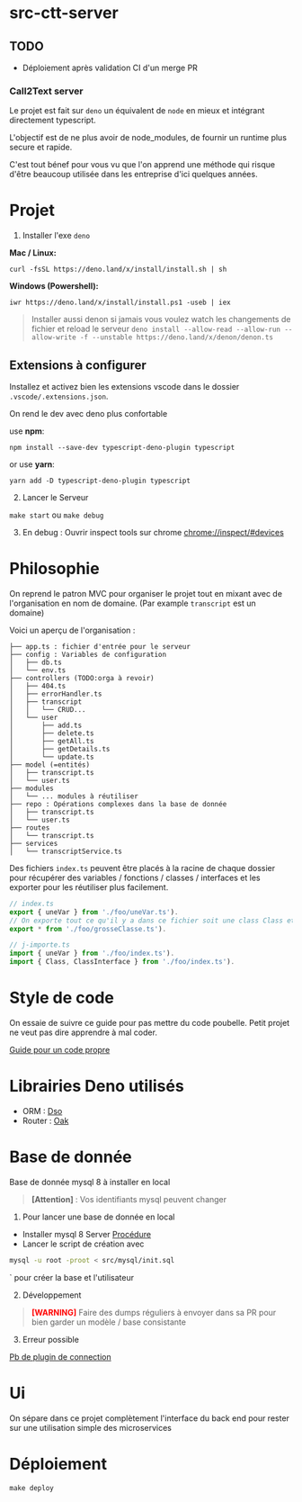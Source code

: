 # src-ctt-server

## TODO

- Déploiement après validation CI d'un merge PR

### Call2Text server

Le projet est fait sur `deno` un équivalent de `node` en mieux et intégrant directement typescript.

L'objectif est de ne plus avoir de node_modules, de fournir un runtime plus secure et rapide.

C'est tout bénef pour vous vu que l'on apprend une méthode qui risque d'être beaucoup utilisée dans les entreprise d'ici quelques années.

# Projet

1. Installer l'exe `deno`

**Mac / Linux:**

```
curl -fsSL https://deno.land/x/install/install.sh | sh
```

**Windows (Powershell):**

```
iwr https://deno.land/x/install/install.ps1 -useb | iex
```

> Installer aussi denon si jamais vous voulez watch les changements de fichier et reload le serveur
`deno install --allow-read --allow-run --allow-write -f --unstable https://deno.land/x/denon/denon.ts`

## Extensions à configurer

Installez et activez bien les extensions vscode dans le dossier `.vscode/.extensions.json`.

On rend le dev avec deno plus confortable

use **npm**:

`npm install --save-dev typescript-deno-plugin typescript`

or use **yarn**:

`yarn add -D typescript-deno-plugin typescript`

2. Lancer le Serveur

`make start` ou `make debug`

3. En debug : Ouvrir inspect tools sur chrome
   [chrome://inspect/#devices](chrome://inspect/#devices)

# Philosophie

On reprend le patron MVC pour organiser le projet tout en mixant avec de l'organisation en nom de domaine. (Par example `transcript` est un domaine)

Voici un aperçu de l'organisation :

```
├── app.ts : fichier d'entrée pour le serveur
├── config : Variables de configuration
│   ├── db.ts
│   └── env.ts
├── controllers (TODO:orga à revoir)
│   ├── 404.ts
│   ├── errorHandler.ts
│   ├── transcript
│   │   └── CRUD...
│   └── user
│       ├── add.ts
│       ├── delete.ts
│       ├── getAll.ts
│       ├── getDetails.ts
│       └── update.ts
├── model (=entités)
│   ├── transcript.ts
│   └── user.ts
├── modules
│   └── ... modules à réutiliser
├── repo : Opérations complexes dans la base de donnée
│   ├── transcript.ts
│   └── user.ts
├── routes
│   └── transcript.ts
├── services
│   └── transcriptService.ts
```

Des fichiers `index.ts` peuvent être placés à la racine de chaque dossier pour récupérer des variables / fonctions / classes / interfaces et les exporter pour les réutiliser plus facilement.

```js
// index.ts
export { uneVar } from './foo/uneVar.ts').
// On exporte tout ce qu'il y a dans ce fichier soit une class Class et une interface ClassInterface
export * from './foo/grosseClasse.ts').
```

```js
// j-importe.ts
import { uneVar } from './foo/index.ts').
import { Class, ClassInterface } from './foo/index.ts').
```

# Style de code

On essaie de suivre ce guide pour pas mettre du code poubelle. Petit projet ne veut pas dire apprendre à mal coder.

[Guide pour un code propre](https://github.com/goldbergyoni/nodebestpractices)

# Librairies Deno utilisés

- ORM : [Dso](https://github.com/manyuanrong/dso)
- Router : [Oak](https://deno.land/x/oak/)

# Base de donnée

Base de donnée mysql 8 à installer en local

> **[Attention]** : Vos identifiants mysql peuvent changer

1. Pour lancer une base de donnée en local

- Installer mysql 8 Server
  [Procédure](https://dev.mysql.com/doc/mysql/en/windows-installation.html)
- Lancer le script de création avec

```sh
mysql -u root -proot < src/mysql/init.sql
```

` pour créer la base et l'utilisateur

2. Développement

> <span style='color:red;'><b>[WARNING]</b></span> Faire des dumps réguliers à envoyer dans sa PR pour bien garder un modèle / base consistante


3. Erreur possible

[Pb de plugin de connection](https://stackoverflow.com/questions/51179516/sequel-pro-and-mysql-connection-failed)


# Ui

On sépare dans ce projet complètement l'interface du back end pour rester sur une utilisation simple des microservices

# Déploiement

`make deploy`

